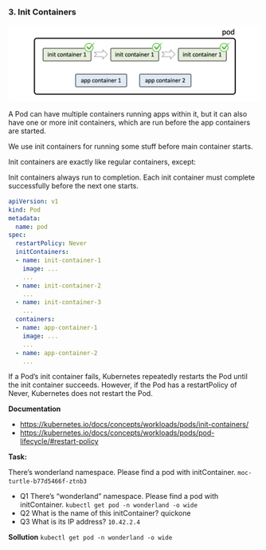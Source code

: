 ### 3. Init Containers

![Init Container](img/3-1.png)


A Pod can have multiple containers running apps within it, but it can also have one or more init containers, which are run before the app containers are started.

We use init containers for running some stuff before main container starts.

Init containers are exactly like regular containers, except:

Init containers always run to completion.
Each init container must complete successfully before the next one starts.

```yaml
apiVersion: v1
kind: Pod
metadata:
  name: pod
spec:
  restartPolicy: Never
  initContainers:
  - name: init-container-1
    image: ...
    ...
  - name: init-container-2
    ...
  - name: init-container-3
    ...
  containers:
  - name: app-container-1
    image: ...
    ...
  - name: app-container-2
    ...
```


If a Pod’s init container fails, Kubernetes repeatedly restarts the Pod until the init container succeeds. However, if the Pod has a restartPolicy of Never, Kubernetes does not restart the Pod.

**Documentation**
- https://kubernetes.io/docs/concepts/workloads/pods/init-containers/
- https://kubernetes.io/docs/concepts/workloads/pods/pod-lifecycle/#restart-policy

**Task:**

There’s wonderland namespace. Please find a pod with initContainer.
    ``moc-turtle-b77d5466f-ztnb3``
- Q1 There’s “wonderland” namespace. Please find a pod with initContainer.
    ``kubectl get pod -n wonderland -o wide``
- Q2 What is the name of this initContainer?
    quickone
- Q3 What is its IP address?
    ``10.42.2.4``

**Sollution**
`kubectl get pod -n wonderland -o wide`